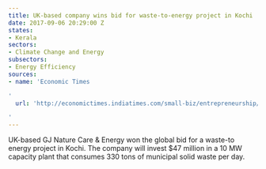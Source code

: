 ```yaml
---
title: UK-based company wins bid for waste-to-energy project in Kochi
date: 2017-09-06 20:29:00 Z
states:
- Kerala
sectors:
- Climate Change and Energy
subsectors:
- Energy Efficiency
sources:
- name: 'Economic Times

'
  url: 'http://economictimes.indiatimes.com/small-biz/entrepreneurship/uk-entrepreneur-to-invest-rs-1500-crore-in-waste-to-energy-plants-in-south-india/articleshow/60293544.cms

'
---
```


UK-based GJ Nature Care & Energy won the global bid for a waste-to energy project in Kochi. The company will invest $47 million in a 10 MW capacity plant that consumes 330 tons of municipal solid waste per day.
